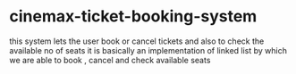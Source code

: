 # cinemax-ticket-booking-system
this system lets the user  book or cancel  tickets and also to check the available no of seats
it is basically an implementation of linked list by  which we are able to book , cancel and check available seats

